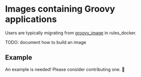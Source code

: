 # Images containing Groovy applications

Users are typically migrating from [groovy_image](https://github.com/bazelbuild/rules_docker#groovy_image)
in rules_docker.

TODO: document how to build an image

## Example

An example is needed! Please consider contributing one. :pray:
